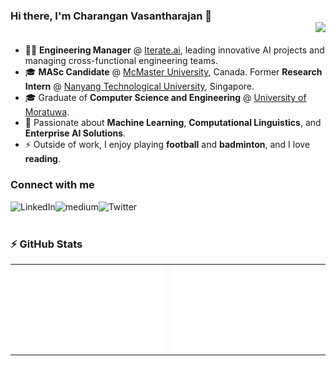 ### Hi there, I'm Charangan Vasantharajan 👋 <div align = 'right'>![](https://komarev.com/ghpvc/?username=chaarangan&color=yellow)</div>

<!--
**charangan/charangan** is a ✨ _special_ ✨ repository because its `README.md` (this file) appears on your GitHub profile.-->

- 👨‍💻 **Engineering Manager** @ [Iterate.ai](https://www.iterate.ai), leading innovative AI projects and managing cross-functional engineering teams.  
- 🎓 **MASc Candidate** @ [McMaster University](https://www.mcmaster.ca/), Canada. Former **Research Intern** @ [Nanyang Technological University](https://www.ntu.edu.sg), Singapore.  
- 🎓 Graduate of **Computer Science and Engineering** @ [University of Moratuwa](https://uom.lk).  
- 🌱 Passionate about **Machine Learning**, **Computational Linguistics**, and **Enterprise AI Solutions**.  
- ⚡ Outside of work, I enjoy playing **football** and **badminton**, and I love **reading**.  

### Connect with me
[<img align="left" alt="LinkedIn" src="https://img.shields.io/badge/linkedin-%230077B5.svg?&style=for-the-badge&logo=linkedin&logoColor=white" />][linkedin]
[<img align="left" alt="medium" src="https://img.shields.io/badge/medium-%2312100E.svg?&style=for-the-badge&logo=medium&logoColor=white" />][blog]
[<img align="left" alt="Twitter" src="https://img.shields.io/badge/twitter-1DA1F2?style=for-the-badge&logo=twitter&logoColor=white" />][twitter]
<br />
<br />

### :zap: GitHub Stats

<div align="center">
  <table>
    <tr>
        <td><img align="left" src="https://github.com/Chaarangan/github-stats/blob/master/generated/languages.svg" /></td>
        <td><img align="left" src="https://github.com/Chaarangan/github-stats/blob/master/generated/overview.svg"/></td>
    </tr> 
  </table>
</div>


[blog]: https://charangan.medium.com/
[linkedin]: https://www.linkedin.com/in/charangan/
[twitter]: https://twitter.com/Chaarangan/
